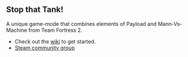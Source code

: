 ## Stop that Tank!

A unique game-mode that combines elements of Payload and Mann-Vs-Machine from Team Fortress 2.

* Check out the [wiki](https://github.com/akowald/StopThatTank/wiki) to get started.
* [Steam community group](https://steamcommunity.com/groups/StopThatTank)
